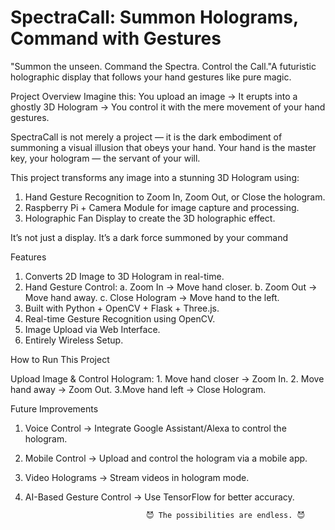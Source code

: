 # SpectraCall: Summon Holograms, Command with Gestures
"Summon the unseen. Command the Spectra. Control the Call."A futuristic holographic display that follows your hand gestures like pure magic.


 Project Overview
Imagine this: You upload an image → It erupts into a ghostly 3D Hologram → You control it with the mere movement of your hand gestures.

SpectraCall is not merely a project — it is the dark embodiment of summoning a visual illusion that obeys your hand. Your hand is the master key, your hologram — the servant of your will.

This project transforms any image into a stunning 3D Hologram using:
1. Hand Gesture Recognition to Zoom In, Zoom Out, or Close the hologram.
2. Raspberry Pi + Camera Module for image capture and processing.
3. Holographic Fan Display to create the 3D holographic effect.

It’s not just a display. It’s a dark force summoned by your command



 Features
1.  Converts 2D Image to 3D Hologram in real-time.
2. Hand Gesture Control:
   a. Zoom In → Move hand closer.
   b. Zoom Out → Move hand away.
   c. Close Hologram → Move hand to the left.
3.  Built with Python + OpenCV + Flask + Three.js.
4.  Real-time Gesture Recognition using OpenCV.
5.  Image Upload via Web Interface.
6. Entirely Wireless Setup.



 How to Run This Project
   
   Upload Image & Control Hologram:
     1. Move hand closer → Zoom In.
     2. Move hand away → Zoom Out.
     3.Move hand left → Close Hologram.




 Future Improvements
   1.  Voice Control → Integrate Google Assistant/Alexa to control the hologram.
   2.  Mobile Control → Upload and control the hologram via a mobile app.
   3.  Video Holograms → Stream videos in hologram mode.
   4.  AI-Based Gesture Control → Use TensorFlow for better accuracy.

                                      😈 The possibilities are endless. 😈
 
